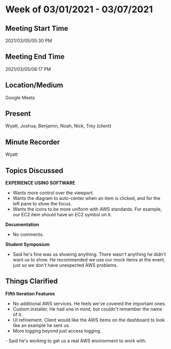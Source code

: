 # Week of 03/01/2021 - 03/07/2021

## Meeting Start Time

2021/03/05/05:30 PM

## Meeting End Time

2021/03/05/06:17 PM

## Location/Medium

Google Meets

## Present

Wyatt, Joshua, Benjamin, Noah, Nick, Trey (client)

## Minute Recorder

Wyatt

## Topics Discussed
<b>EXPERIENCE USING SOFTWARE</b>
<ul>
  <li>Wants more control over the viewport.</li>
  <li>Wants the diagram to auto-center when an item is clicked, and for the left pane to show the focus.</li>
  <li>Wants the icons to be more uniform with AWS standards. For example, our EC2 item should have an EC2 symbol on it.</li>
</ul>

<b>Documentation</b>
<ul>
  <li>No comments.</li>
</ul>

<b>Student Symposium</b>
- Said he's fine was us showing anything. There wasn't anything he didn't want us to show. He recommended we use our mock items at the event, just so we don't have unexpected AWS problems.

## Things Clarified
<b>Fifth Iteration Features</b>
<ul>
  <li>No additional AWS services. He feels we've covered the important ones.</li>
  <li>Custom installer. He had one in mind, but couldn't remember the name of it.</li>
  <li>UI refinement. Client would like the AWS items on the dashboard to look like an example he sent us.</li>
  <li>More logging beyond just access logging.</li>
</ul>
 - Said he's working to get us a real AWS environment to work with.

